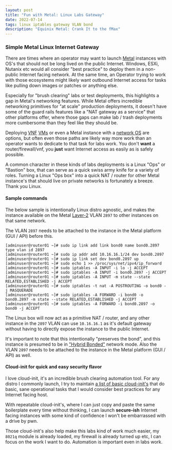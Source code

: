 ```yaml
---
layout: post
title: "Fun with Metal: Linux Labs Gateway"
date: 2022-07-14
tags: linux iptables gateway VLAN bond
description: "Equinix Metal: Crank It to the fMax"
---
```


### Simple Metal Linux Internet Gateway

There are times where an operator may want to launch [Metal](https://metal.equinix.com/) instances with OS's that should not be long lived on the public Internet. Windows, ESXi, Nutanix etc would all consider "best practice" to deploy them in a non-public Internet facing network. At the same time, an Operator trying to work with those ecosystems might likely want outbound Internet access for tasks like pulling down images or patches or anything else. 

Especially for "brush clearing" labs or test deployments, this highlights a gap in Metal's networking features. While Metal offers incredible networking primitives for "at scale" production deployments, it doesn't have some of the guard rails features like a "NAT gateway as a service" that other platforms offer, where those gaps can make lab / trash deployments more cumbersome than they feel like they should be. 

Deploying [VNF](https://github.com/equinix-labs/terraform-equinix-metal-kvm-edge) [VMs](https://github.com/dlotterman/metal_code_snippets/tree/main/virtual_appliance_host/no_code_with_guardrails) or even a Metal instance with a [network OS](https://github.com/equinix-labs/terraform-metal-vyos-router) are options, but often even those paths are likely way more work than an operator wants to dedicate to that task for labs work. You don't **want** a router/firewall/vnf, you **just** want Internet access as easily as is safely possible.

A common character in these kinds of labs deployments is a Linux "Ops" or "Bastion" box, that can serve as a quick swiss army knife for a variety of roles. Turning a Linux "Ops box" into a quick NAT / router for other Metal instance's that should live on private networks is fortunately a breeze. Thank you Linux.

#### Sample commands

The below sample is intentionally Linux distro agnostic, and makes the instance available on the Metal [Layer-2](https://metal.equinix.com/developers/docs/layer2-networking/overview/) VLAN `2897` to other instances on that same network.

The VLAN `2897` needs to be attached to the instance in the Metal platform (GUI / API) before this.

```
[adminuser@router01 ~]# sudo ip link add link bond0 name bond0.2897 type vlan id 2897
[adminuser@router01 ~]# sudo ip addr add 10.16.16.1/24 dev bond0.2897
[adminuser@router01 ~]# sudo ip link set dev bond0.2897 up
[adminuser@router01 ~]# sudo echo 1 >> /proc/sys/net/ipv4/ip_forward
[adminuser@router01 ~]# sudo iptables -A INPUT -i lo -j ACCEPT
[adminuser@router01 ~]# sudo iptables -A INPUT -i bond0.2897 -j ACCEPT
[adminuser@router01 ~]# sudo iptables -A INPUT -m state --state RELATED,ESTABLISHED -j ACCEPT
[adminuser@router01 ~]# sudo iptables -t nat -A POSTROUTING -o bond0 -j MASQUERADE
[adminuser@router01 ~]# sudo iptables -A FORWARD -i bond0 -o bond0.2897 -m state --state RELATED,ESTABLISHED -j ACCEPT
[adminuser@router01 ~]# sudo iptables -A FORWARD -i bond0.2897 -o bond0 -j ACCEPT
```

The Linux box will now act as a primitive NAT / router, and any other instance in the `2897` VLAN can use `10.16.16.1` as it's default gateway without having to directly expose the instance to the public Internet.

It's important to note that this intentionally "preserves the bond", and this instance is presumed to be in ["Hybrid Bonded"](https://metal.equinix.com/developers/docs/layer2-networking/hybrid-bonded-mode/) network mode. Also the VLAN `2897` needs to be attached to the instance in the Metal platform (GUI / API) as well.

#### Cloud-init for quick and easy security flavor

I love cloud-init, it's an incredible brush clearing automation tool. For any distro I commonly launch, I try to maintain [a list of basic cloud-init's](https://github.com/dlotterman/metal_code_snippets/tree/main/boiler_plate_cloud_inits) that do basic, sane operational tasks that I would consider best practices for any Internet facing host. 

With repeatable cloud-init's, where I can just copy and paste the same boilerplate every time without thinking, I can launch **secure-ish** Internet facing instances with some kind of confidence I won't be embarrassed with a drive by pwn. 

Those cloud-init's also help make this labs kind of work much easier, my `8021q` module is already loaded, my firewall is already turned up etc, I can focus on the work I want to do. Automation is important even in labs work.